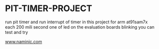PIT-TIMER-PROJECT
=================

run pit timer and run interrupt of timer in this project for arm at91sam7x
each 200 mili second one of led on the evaluation boards blinking
you can test and try

www.naminic.com
